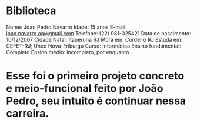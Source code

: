 # Biblioteca
Nome: Joao Pedro Navarro
Idade: 15 anos
E-mail: joao.navarro.aa@gmail.com
Telefone: (22) 981-025421
Data de nascimento: 10/12/2007
Cidade Natal: Itaperuna RJ
Mora em: Cordeiro RJ
Estuda em: CEFET-RJ; Uned Nova-Friburgo
Curso: Informática
Ensino fundamental: Completo
Ensino médio: incompleto, por enquanto

# Esse foi o primeiro projeto concreto e meio-funcional feito por João Pedro, seu intuito é continuar nessa carreira.
